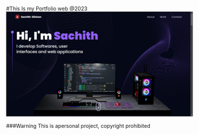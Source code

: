 #This Is my Portfolio web @2023
![Copy of Copy of Fullstack Twitter Clone (1)](https://raw.githubusercontent.com/SachithDilshan404/Photos-rep/main/seen.png)

###Warning This is apersonal project, copyright prohibited
